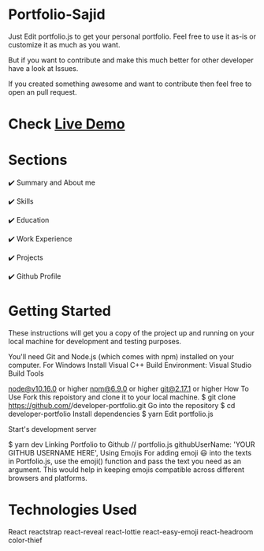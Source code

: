 # Portfolio-Sajid
Just Edit portfolio.js to get your personal portfolio. Feel free to use it as-is or customize it as much as you want.

But if you want to contribute and make this much better for other developer have a look at Issues.

If you created something awesome and want to contribute then feel free to open an pull request.

# Check [Live Demo]()

# Sections
✔️ Summary and About me

✔️ Skills

✔️ Education

✔️ Work Experience

✔️ Projects

✔️ Github Profile

# Getting Started
These instructions will get you a copy of the project up and running on your local machine for development and testing purposes.

You'll need Git and Node.js (which comes with npm) installed on your computer.
For Windows Install Visual C++ Build Environment: Visual Studio Build Tools

node@v10.16.0 or higher
npm@6.9.0 or higher
git@2.17.1 or higher
How To Use
Fork this repoistory and clone it to your local machine.
$ git clone https://github.com/<your-username>/developer-portfolio.git
Go into the repository
$ cd developer-portfolio
Install dependencies
$ yarn
Edit portfolio.js

Start's development server

$ yarn dev
Linking Portfolio to Github
  //  portfolio.js
  githubUserName: 'YOUR GITHUB USERNAME HERE',
Using Emojis
For adding emoji 😃 into the texts in Portfolio.js, use the emoji() function and pass the text you need as an argument. This would help in keeping emojis compatible across different browsers and platforms.

# Technologies Used
React
reactstrap
react-reveal
react-lottie
react-easy-emoji
react-headroom
color-thief
